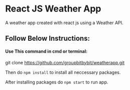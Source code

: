 # React JS Weather App

A weather app created with react js using a Weather API.

## Follow Below Instructions:

#### Use This command in cmd or terminal:
git clone  https://github.com/groupbitbybit/weatherapp.git    

Then do `npm install` to install all neccessary packages.

After installing packages do `npm start` to run app.

